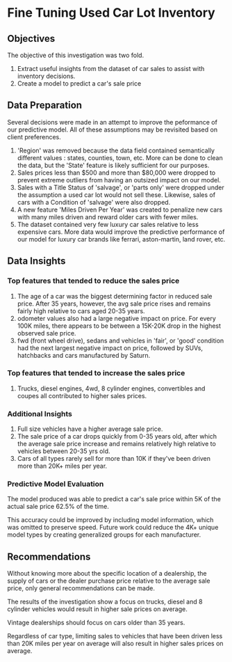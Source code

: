 

# Fine Tuning Used Car Lot Inventory

## Objectives

The objective of this investigation was two fold.
  
1. Extract useful insights from the dataset of car sales to assist with inventory decisions.
2. Create a model to predict a car's sale price

## Data Preparation

Several decisions were made in an attempt to improve the peformance of our predictive model. All of these assumptions may be revisited based on client preferences.

1. 'Region' was removed because the data field contained semantically different values : states, counties, town, etc. More can be done to clean the data, but the 'State' feature is likely sufficient for our purposes.
2. Sales prices less than $500 and more than $80,000 were dropped to prevent extreme outliers from having an outsized impact on our model.
3. Sales with a Title Status of 'salvage', or 'parts only' were dropped under the assumption a used car lot would not sell these. Likewise, sales of cars with a Condition of 'salvage' were also dropped.
4. A new feature 'Miles Driven Per Year' was created to penalize new cars with many miles driven and reward older cars with fewer miles.
5. The dataset contained very few luxury car sales relative to less expensive cars. More data would improve the predictive performance of our model for luxury car brands like ferrari, aston-martin, land rover, etc.

## Data Insights

### Top features that tended to reduce the sales price

1. The age of a car was the biggest determining factor in reduced sale price. After 35 years, however, the avg sale price rises and remains fairly high relative to cars aged 20-35 years.
2. odometer values also had a large negative impact on price. For every 100K miles, there appears to be between a 15K-20K drop in the highest observed sale price.
3. fwd (front wheel drive), sedans and vehicles in 'fair', or 'good' condition had the next largest negative impact on price, followed by SUVs, hatchbacks and cars manufactured by Saturn.

### Top features that tended to increase the sales price
1. Trucks, diesel engines, 4wd, 8 cylinder engines, convertibles and coupes all contributed to higher sales prices.

### Additional Insights
1. Full size vehicles have a higher average sale price.
2. The sale price of a car drops quickly from 0-35 years old, after which the average sale price increase and remains relatively high relative to vehicles between 20-35 yrs old.
3. Cars of all types rarely sell for more than 10K if they've been driven more than 20K+ miles per year.

### Predictive Model Evaluation
The model produced was able to predict a car's sale price within 5K of the actual sale price 62.5% of the time. 

This accuracy could be improved by including model information, which was omitted to preserve speed. Future work could reduce the 4K+ unique model types by creating generalized groups for each manufacturer.

## Recommendations

Without knowing more about the specific location of a dealership, the supply of cars or the dealer purchase price relative to the average sale price, only general recommendations can be made. 

The results of the investigation show a focus on trucks, diesel and 8 cylinder vehicles would result in higher sale prices on average. 

Vintage dealerships should focus on cars older than 35 years.

Regardless of car type, limiting sales to vehicles that have been driven less than 20K miles per year on average will also result in higher sales prices on average.
